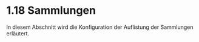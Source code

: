 # 1.18 Sammlungen

In diesem Abschnitt wird die Konfiguration der Auflistung der Sammlungen erläutert.

